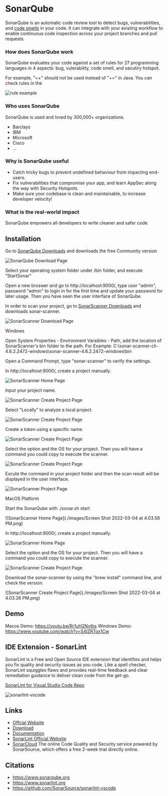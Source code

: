 SonarQube
=========

SonarQube is an automatic code review tool to detect bugs, vulnerabilities, and [code smells](https://en.wikipedia.org/wiki/Code_smell) in your code. It can integrate with your existing workflow to enable continuous code inspection across your project branches and pull requests.


### How does SonarQube work

SonarQube evaluates your code against a set of rules for 27 programming languages in 4 aspects: bug, vulerability, code smell, and secutiry hotspot.

For example, "=+" should not be used instead of "+=" in Java. You can check rules in the 

![rule example](./images/SonarQubeRule1.png "rule example")

### Who uses SonarQube

SonarQube is used and loved by 300,000+ organizations.
* Barclays
* IBM
* Microsoft
* Cisco
* ...
  
### Why is SonarQube useful

* Catch tricky bugs to prevent undefined behaviour from impacting end-users.
* Fix vulnerabilities that compromise your app, and learn AppSec along the way with Security Hotspots.
* Make sure your codebase is clean and maintainable, to increase developer velocity!

### What is the real-world impact

SonarQube empowers all developers to write cleaner and safer code.

Installation
------------

Go to [SonarQube Downloads](https://www.sonarqube.org/downloads/) and downloads the free Community version

![SonarQube Download Page](./images/SonarQubeInstall1.png)

Select your operating system folder under /bin folder, and execute "StartSonar"

Open a new broswer and go to http://localhost:9000/, type user "admin", password "admin" to login in for the first time and update your password for later usage. Then you have seen the user interface of SonarQube.

In order to scan your project, go to [SonarScanner Downloads](https://docs.sonarqube.org/latest/analysis/scan/sonarscanner/) and downloads sonar-scanner.

![SonarScanner Download Page](./images/SonarQubeInstall2.png)

Windows

Open System Properties - Environment Varaibles - Path, add the location of SonarScanner's bin folder to the path.
For Example: C:\sonar-scanner-cli-4.6.2.2472-windows\sonar-scanner-4.6.2.2472-windows\bin

Open a Command Prompt, type "sonar-scanner" to verify the settings.
 
In http://localhost:9000/, create a project manually.

![SonarScanner Home Page](./images/SonarQubeInstall3.png)

Input your project name.

![SonarScanner Create Project Page](./images/SonarQubeInstall4.png)

Select "Locally" to analyze a local project.

![SonarScanner Create Project Page](./images/SonarQubeInstall5.png)

Create a token using a specific name.

![SonarScanner Create Project Page](./images/SonarQubeInstall6.png)

Select the option and the OS for your project. Then you will have a command you could copy to execute the scanner.

![SonarScanner Create Project Page](./images/SonarQubeInstall7.png)

Excute the command in your project folder and then the scan result will be displayed in the user interface.

![SonarScanner Project Page](./images/SonarQubeInstall8.png)


MacOS Platform

Start the SonarQube with ./sonar.sh start

![SonarScanner Home Page](./images/Screen Shot 2022-03-04 at 4.03.56 PM.png)

In http://localhost:9000/, create a project manually.

![SonarScanner Home Page](./images/SonarQubeInstall3.png)

Select the option and the OS for your project. Then you will have a command you could copy to execute the scanner.

![SonarScanner Create Project Page](./images/1646427955(1).png)

Download the sonar-scanner by using the "brew install" command line, and check the version.

![SonarScanner Create Project Page](./images/Screen Shot 2022-03-04 at 4.03.26 PM.png)



Demo
-------
Macos Demo: https://youtu.be/Rr1uH2Nvths
Windows Demo: https://www.youtube.com/watch?v=S4IZRTox1Cw

IDE Extension - SonarLint
----------------------------
SonarLint is a Free and Open Source IDE extension that identifies and helps you fix quality and security issues as you code. Like a spell checker, SonarLint squiggles flaws and provides real-time feedback and clear remediation guidance to deliver clean code from the get-go.

[SonarLint for Visual Studio Code Repo](https://github.com/SonarSource/sonarlint-vscode)

![sonarlint-vscode](./images/sonarlint-vscode.gif "sonarlint-vscode")

Links
-----

* [Offcial Website](https://www.sonarqube.org)
* [Download](https://www.sonarqube.org/downloads/)
* [Documentation](https://docs.sonarqube.org)
* [SonarLint Official Website](https://www.sonarlint.org/)
* [SonarCloud](www.sonarcloud.io) The online Code Quality and Security service powered by SonarSource, which offers a free 2-week trial directly online. 


Citations
---------
* https://www.sonarqube.org
* https://www.sonarlint.org
* https://github.com/SonarSource/sonarlint-vscode

